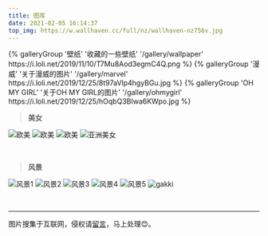 ```yaml
---
title: 图库
date: 2021-02-05 16:14:37
top_img: https://w.wallhaven.cc/full/nz/wallhaven-nz756v.jpg
---
```


<div class="gallery-group-main">
{% galleryGroup '壁纸' '收藏的一些壁纸' '/gallery/wallpaper' https://i.loli.net/2019/11/10/T7Mu8Aod3egmC4Q.png %}
{% galleryGroup '漫威' '关于漫威的图片' '/gallery/marvel' https://i.loli.net/2019/12/25/8t97aVlp4hgyBGu.jpg %}
{% galleryGroup 'OH MY GIRL' '关于OH MY GIRL的图片' '/gallery/ohmygirl' https://i.loli.net/2019/12/25/hOqbQ3BIwa6KWpo.jpg %}
</div>

> **美女**
<div class="justified-gallery">

![欧美](https://cdn.pixabay.com/photo/2015/01/07/15/16/girls-591552_960_720.jpg)
![欧美](https://cdn.pixabay.com/photo/2014/07/31/22/50/photographer-407068_960_720.jpg)
![欧美](https://cdn.pixabay.com/photo/2017/08/06/15/13/woman-2593366_960_720.jpg)
![亚洲美女](https://cdn.pixabay.com/photo/2016/11/14/04/54/woman-1822646_960_720.jpg)
</div>

<br>

> **风景**
<div class="justified-gallery">

![风景1](https://cdn.pixabay.com/photo/2014/07/30/02/00/iceberg-404966_960_720.jpg)
![风景2](https://cdn.pixabay.com/photo/2014/10/09/23/36/mountains-482689_960_720.jpg)
![风景3](https://cdn.pixabay.com/photo/2014/10/07/13/48/mt-fuji-477832_960_720.jpg)
![风景4](https://cdn.pixabay.com/photo/2017/04/15/11/51/mt-fuji-2232246_960_720.jpg)
![风景5](https://cdn.pixabay.com/photo/2016/11/29/05/02/ashes-1867440_960_720.jpg)
![gakki](https://cdn.pixabay.com/photo/2014/10/07/13/48/mt-fuji-477832_960_720.jpg)
</div>

<br>

---
图片搜集于互联网，侵权请[留言](/message/)，马上处理😊。